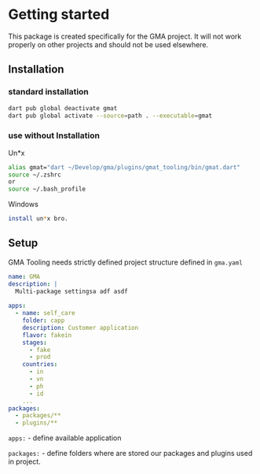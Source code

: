 # Getting started

This package is created specifically for the GMA project. It will not work properly on other projects and should not be used elsewhere.

## Installation

### standard installation

```bash
dart pub global deactivate gmat
dart pub global activate --source=path . --executable=gmat
```

### use without Installation
Un*x
```bash
alias gmat="dart ~/Develop/gma/plugins/gmat_tooling/bin/gmat.dart"
source ~/.zshrc
or
source ~/.bash_profile
```

Windows
```bash
install un*x bro.
```

## Setup
GMA Tooling needs strictly defined project structure defined in `gma.yaml`


```yaml
name: GMA
description: | 
  Multi-package settingsa adf asdf
  
apps:
  - name: self_care
    folder: capp
    description: Customer application
    flavor: fakein
    stages:
      - fake
      - prod
    countries:
      - in
      - vn
      - ph
      - id
    ...
packages:
  - packages/**
  - plugins/**
```

`apps:` - define available application 

`packages:` - define folders where are stored our packages and plugins used in project.
